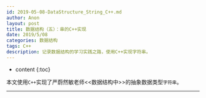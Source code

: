 ```yaml
---
id: 2019-05-08-DataStructure_String_C++.md
author: Anon
layout: post
title: 数据结构（五）：串的C++实现
date: 2019/5/08
categories: 数据结构
tags: C++
description: 记录数据结构的学习实践之路，使用C++实现字符串。
---
```



* content
{:toc}


本文使用`C++`实现了严蔚然敏老师<<数据结构中>>的抽象数据类型`字符串`。

___


<script src="https://gist.github.com/eMous/d0e303a059d398b6142cbf382a84f4ef.js"></script>


